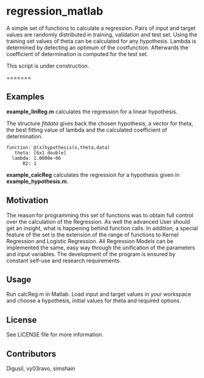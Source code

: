 # regression_matlab
A simple set of functions to calculate a regression.
Pairs of input and target values are randomly distributed in training,
validation and test set. Using the training set values of theta can be calculated
for any hypothesis. Lambda is determined by detecting an optimum of the costfunction.
Afterwards the coefficient of determination is computed for the test set.

This script is under construction.

=======
## Examples
**example_linReg.m** calculates the regression for a linear hypothesis.

The structure *fitdata* gives back the chosen hypothesis, a vector for theta,
the best fitting value of lambda and the calculated coefficient of determination.

    function: @(x)hypothesis(x,theta,data)
       theta: [6x1 double]
      lambda: 1.0000e-06
          R2: 1

**example_calcReg** calculates the regression for a hypothesis given in
**example_hypothesis.m**.

## Motivation
The reason for programming this set of functions was to obtain full control over the calculation of the Regression. As well the advanced User should get an insight, what is happening behind function calls. In addition, a special feature of the set is the extension of the range of functions to Kernel Regression and Logistic Regression. All Regression Models can be implemented the same, easy way through the unification of the parameters and input variables. 
The development of the program is ensured by constant self-use and research requirements. 

## Usage
Run calcReg.m in Matlab. Load input and target values in your workspace and choose
a hypothesis, initial values for theta and required options.

## License
See LICENSE file for more information.

## Contributors
Digusil, vy03ravo, simshain

